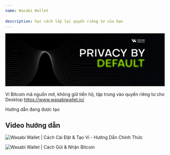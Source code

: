 ```yaml
---
name: Wasabi Wallet

description: học cách lấy lại quyền riêng tư của bạn
---
```


![wasabi](assets/cover.webp)

Ví Bitcoin mã nguồn mở, không giữ tiền hộ, tập trung vào quyền riêng tư cho Desktop
https://www.wasabiwallet.io/

Hướng dẫn đang được tạo

## Video hướng dẫn

![Wasabi Wallet | Cách Cài Đặt & Tạo Ví - Hướng Dẫn Chính Thức](https://youtu.be/QHIpEYYqddE)

![Wasabi Wallet | Cách Gửi & Nhận Bitcoin](https://youtu.be/UbOAbXjzBJg)